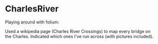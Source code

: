 # CharlesRiver
Playing around with folium:

Used a wikipedia page (Charles River Crossings) to map every bridge on the Charles. Indicated which ones I've run across (with pictures included).
